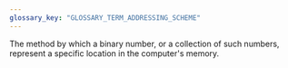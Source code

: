 ```yaml
---
glossary_key: "GLOSSARY_TERM_ADDRESSING_SCHEME"
---
```


The method by which a binary number, or a collection of such numbers, represent a specific location in the computer's memory.
